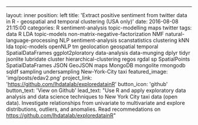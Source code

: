 ---
layout: inner
position: left
title: 'Extract positive sentiment from twitter data in R - geospatial and temporal clustering (USA only)'
date: 2016-08-08 21:15:00
categories: R sentiment-analysis topic-modelling maps twitter
tags: data R LDA topic-models non-matrix-negative-factorization NMF natural-language-processing  NLP
sentiment-analysis scanstatistics clustering kNN lda topic-models openNLP tm geolocation geospatial 
temporal SpatialDataFrames  ggplot2ploratory data-analysis data-munging dplyr tidyr jsonlite lubridate cluster hierarchical-clustering regos rgdal sp SpatialPoints SpatialDataFrames JSON GeoJSON maps MongoDB mongolite rmongodb sqldf sampling undersampling New-York-City taxi
featured_image: 'img/posts/edav2.png'
project_link: 'https://github.com/lhdatalab/exploredatainR'
button_icon: 'github'
button_text: 'View on Github'
lead_text: "Use R and apply exploratory data analysis and data science techniques to New York City taxi data (open data). Investigate relationships from univariate to multivariate and explore distributions, outliers, and anomalies. Read recommedations on https://github.com/lhdatalab/exploredatainR"


